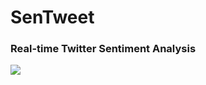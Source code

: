# SenTweet

### Real-time Twitter Sentiment Analysis

![](https://github.com/thekeele/sentweet/workflows/.github/workflows/elixir.yml/badge.svg)
